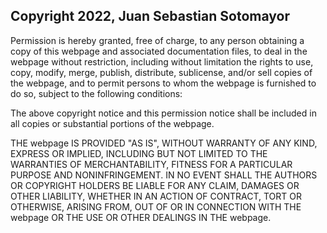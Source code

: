 ## Copyright 2022, Juan Sebastian Sotomayor

Permission is hereby granted, free of charge, to any person obtaining a copy of this webpage and associated documentation files, to deal in the webpage without restriction, including without limitation the rights to use, copy, modify, merge, publish, distribute, sublicense, and/or sell copies of the webpage, and to permit persons to whom the webpage is furnished to do so, subject to the following conditions:

The above copyright notice and this permission notice shall be included in all copies or substantial portions of the webpage.

THE webpage IS PROVIDED "AS IS", WITHOUT WARRANTY OF ANY KIND, EXPRESS OR IMPLIED, INCLUDING BUT NOT LIMITED TO THE WARRANTIES OF MERCHANTABILITY, FITNESS FOR A PARTICULAR PURPOSE AND NONINFRINGEMENT. IN NO EVENT SHALL THE AUTHORS OR COPYRIGHT HOLDERS BE LIABLE FOR ANY CLAIM, DAMAGES OR OTHER LIABILITY, WHETHER IN AN ACTION OF CONTRACT, TORT OR OTHERWISE, ARISING FROM, OUT OF OR IN CONNECTION WITH THE webpage OR THE USE OR OTHER DEALINGS IN THE webpage.